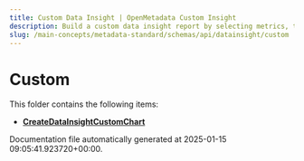 ```yaml
---
title: Custom Data Insight | OpenMetadata Custom Insight
description: Build a custom data insight report by selecting metrics, time frames, and visualization types.
slug: /main-concepts/metadata-standard/schemas/api/datainsight/custom
---
```


# Custom

This folder contains the following items:

- [**CreateDataInsightCustomChart**](/main-concepts/metadata-standard/schemas/api/datainsight/custom/createdatainsightcustomchart)


Documentation file automatically generated at 2025-01-15 09:05:41.923720+00:00.
